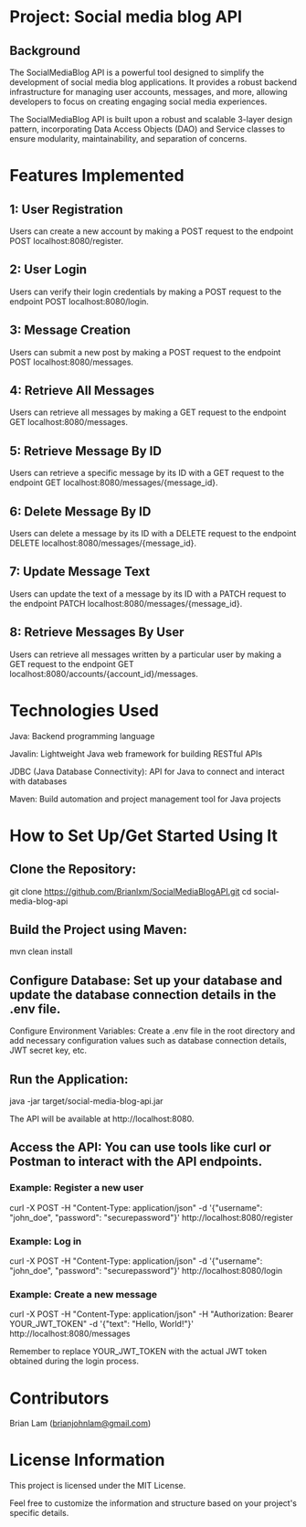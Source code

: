 # Project: Social media blog API 

  

## Background  

The SocialMediaBlog API is a powerful tool designed to simplify the development of social media blog applications. It provides a robust backend infrastructure for managing user accounts, messages, and more, allowing developers to focus on creating engaging social media experiences. 

The SocialMediaBlog API is built upon a robust and scalable 3-layer design pattern, incorporating Data Access Objects (DAO) and Service classes to ensure modularity, maintainability, and separation of concerns. 

   

# Features Implemented 

  

## 1: User Registration 

  

Users can create a new account by making a POST request to the endpoint POST localhost:8080/register. 

  

## 2: User Login 

  

Users can verify their login credentials by making a POST request to the endpoint POST localhost:8080/login. 

  

## 3: Message Creation 

  

Users can submit a new post by making a POST request to the endpoint POST localhost:8080/messages. 

  

## 4: Retrieve All Messages 

  

Users can retrieve all messages by making a GET request to the endpoint GET localhost:8080/messages. 

  

## 5: Retrieve Message By ID 

  

Users can retrieve a specific message by its ID with a GET request to the endpoint GET localhost:8080/messages/{message_id}. 

  

## 6: Delete Message By ID 

  

Users can delete a message by its ID with a DELETE request to the endpoint DELETE localhost:8080/messages/{message_id}. 

  

## 7: Update Message Text 

  

Users can update the text of a message by its ID with a PATCH request to the endpoint PATCH localhost:8080/messages/{message_id}. 

  

## 8: Retrieve Messages By User 

  

Users can retrieve all messages written by a particular user by making a GET request to the endpoint GET localhost:8080/accounts/{account_id}/messages. 

  

# Technologies Used 

 

Java: Backend programming language 

Javalin: Lightweight Java web framework for building RESTful APIs 

JDBC (Java Database Connectivity): API for Java to connect and interact with databases 

Maven: Build automation and project management tool for Java projects 

 

# How to Set Up/Get Started Using It 

 

## Clone the Repository: 

git clone https://github.com/Brianlxm/SocialMediaBlogAPI.git 
cd social-media-blog-api 
 

## Build the Project using Maven: 

mvn clean install 
 

## Configure Database: Set up your database and update the database connection details in the .env file. 

Configure Environment Variables: Create a .env file in the root directory and add necessary configuration values such as database connection details, JWT secret key, etc. 

## Run the Application: 

java -jar target/social-media-blog-api.jar 
 

The API will be available at http://localhost:8080. 

## Access the API: You can use tools like curl or Postman to interact with the API endpoints. 

### Example: Register a new user 

curl -X POST -H "Content-Type: application/json" -d '{"username": "john_doe", "password": "securepassword"}' http://localhost:8080/register 
 

### Example: Log in 

curl -X POST -H "Content-Type: application/json" -d '{"username": "john_doe", "password": "securepassword"}' http://localhost:8080/login 
 

### Example: Create a new message 

curl -X POST -H "Content-Type: application/json" -H "Authorization: Bearer YOUR_JWT_TOKEN" -d '{"text": "Hello, World!"}' http://localhost:8080/messages 
 

Remember to replace YOUR_JWT_TOKEN with the actual JWT token obtained during the login process. 

 

 

# Contributors 

 

Brian Lam (brianjohnlam@gmail.com) 

 

# License Information 

 

This project is licensed under the MIT License. 

Feel free to customize the information and structure based on your project's specific details. 

 
